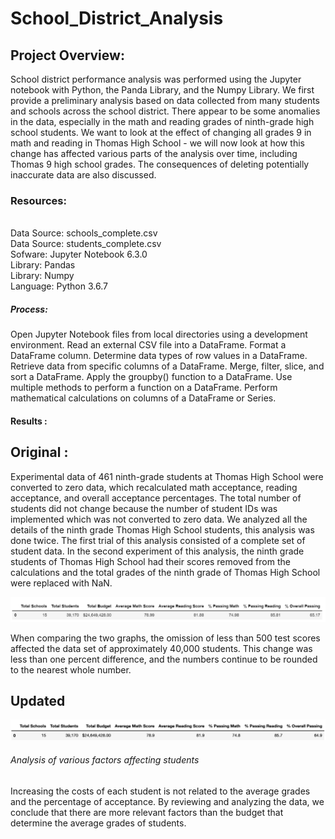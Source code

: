# School_District_Analysis
## Project Overview:</br>
School district performance analysis was performed using the Jupyter notebook with Python, the Panda Library, and the Numpy Library. We first provide a preliminary analysis based on data collected from many students and schools across the school district.
  There appear to be some anomalies in the data, especially in the math and reading grades of ninth-grade high school students.
We want to look at the effect of changing all grades 9 in math and reading in Thomas High School - we will now look at how this change has affected various parts of the analysis over time, including Thomas 9 high school grades.
  The consequences of deleting potentially inaccurate data are also discussed.
  
### Resources:<br>
<br>Data Source: schools_complete.csv<br>
Data Source: students_complete.csv<br>
Sofware: Jupyter Notebook 6.3.0<br>
Library: Pandas<br>
Library: Numpy<br>
Language: Python 3.6.7<br>
##### Process:<br>
Open Jupyter Notebook files from local directories using a development environment.
Read an external CSV file into a DataFrame.
Format a DataFrame column.
Determine data types of row values in a DataFrame.
Retrieve data from specific columns of a DataFrame.
Merge, filter, slice, and sort a DataFrame.
Apply the groupby() function to a DataFrame.
Use multiple methods to perform a function on a DataFrame.
Perform mathematical calculations on columns of a DataFrame or Series.<br>

#### Results :<br>

## Original :<br>

Experimental data of 461 ninth-grade students at Thomas High School were converted to zero data, which recalculated math acceptance, reading acceptance, and overall acceptance percentages. The total number of students did not change because the number of student IDs was implemented which was not converted to zero data.
We analyzed all the details of the ninth grade Thomas High School students, this analysis was done twice. The first trial of this analysis consisted of a complete set of student data. In the second experiment of this analysis, the ninth grade students of Thomas High School had their scores removed from the calculations and the total grades of the ninth grade of Thomas High School were replaced with NaN.

 ![picture4.png](/Resources/picture4.png)<br/>

When comparing the two graphs, the omission of less than 500 test scores affected the data set of approximately 40,000 students. This change was less than one percent difference, and the numbers continue to be rounded to the nearest whole number.
  ## Updated  </br> 
 ![picture1.png](/Resources/picture1.png)<br/>
###### Analysis of various factors affecting students
  
Increasing the costs of each student is not related to the average grades and the percentage of acceptance. By reviewing and analyzing the data, we conclude that there are more relevant factors than the budget that determine the average grades of students.
